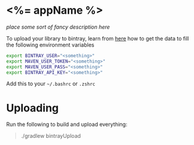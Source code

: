 # <%= appName %>

_place some sort of fancy description here_

To upload your library to bintray, learn from [here](https://medium.com/@ryanseys/publishing-to-maven-central-and-jcenter-2b6376424856#.3518citej) how to get the data to fill the following environment variables

```bash
export BINTRAY_USER="<something>"
export MAVEN_USER_TOKEN="<something>"
export MAVEN_USER_PASS="<something>"
export BINTRAY_API_KEY="<something>"
```
Add this to your `~/.bashrc` or `.zshrc`

# Uploading

Run the following to build and upload everything:

> ./gradlew bintrayUpload

